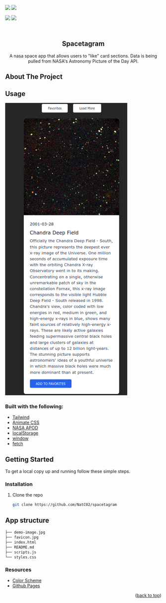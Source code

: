 <div id="top"></div
<!-- PROJECT SHIELDS -->

![](https://img.shields.io/badge/JavaScript-323330?style=for-the-badge&logo=javascript&logoColor=F7DF1E)
![](https://img.shields.io/badge/Tailwind_CSS-38B2AC?style=for-the-badge&logo=tailwind-css&logoColor=white)

![](https://img.shields.io/badge/HTML-239120?style=for-the-badge&logo=html5&logoColor=white)
![](https://img.shields.io/badge/CSS-239120?&style=for-the-badge&logo=css3&logoColor=white)


<!-- PROJECT LOGO -->
<br />
<div align="center">

  <h2 align="center">Spacetagram</h3>

  <p align="center">
    A nasa space app that allows users to "like" card sections. Data is being pulled from NASA's Astronomy Picture of the Day API.
  </p>
</div>

## About The Project

<!-- USAGE EXAMPLES -->

## Usage

![spacetagramC02-demo](./demo-image.png)

### Built with the following:

- [Tailwind](https://tailwindcss.com/docs/installation)
- [Animate CSS](https://animate.style/)
- [NASA APOD](https://api.nasa.gov/)
- [localStorage](https://developer.mozilla.org/en-US/docs/Web/API/Window/localStorage)
- [window](https://developer.mozilla.org/en-US/docs/Web/API/Window)
- [fetch](https://developer.mozilla.org/en-US/docs/Web/API/Fetch_API)

<!-- GETTING STARTED -->

## Getting Started

To get a local copy up and running follow these simple steps.

### Installation

1. Clone the repo
   ```sh
   git clone https://github.com/NatC02/spacetagram
   ```

## App structure

```
├── demo-image.jpg
├── favicon.jpg
├── index.html
├── README.md
├── scripts.js
└── styles.css
```

<!-- CONTRIBUTING -->

### Resources

- [Color Scheme](https://coolors.co/)
- [Github Pages](https://docs.github.com/en/pages/getting-started-with-github-pages/creating-a-github-pages-site)

<p align="right">(<a href="#top">back to top</a>)</p>
